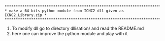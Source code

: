     ************************************************************************** 
    * make a 64 bits python module from ICNC2 dll given as ICNC2_Library.zip *
    ************************************************************************** 

1) To modify dll go to directory dllisation/ and read the README.md
2) here one can improve the python module and play with it